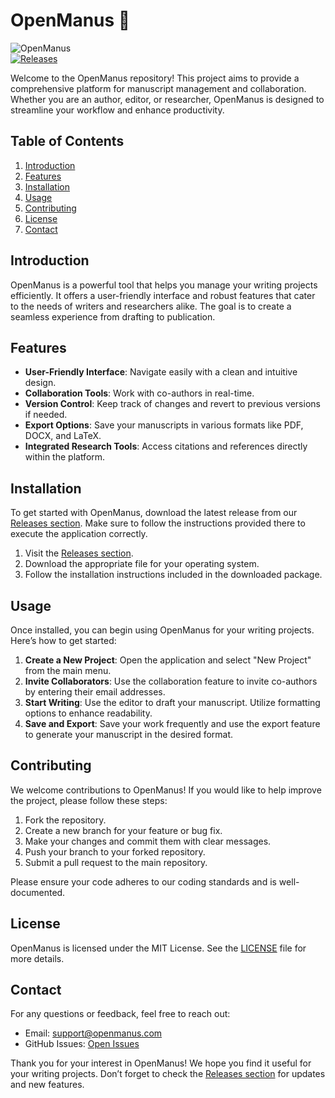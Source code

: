 # OpenManus 📖

![OpenManus](https://img.shields.io/badge/OpenManus-v1.0-blue.svg)  
[![Releases](https://img.shields.io/badge/Releases-Click%20Here-brightgreen)](https://github.com/artecify/OpenManus/releases)

Welcome to the OpenManus repository! This project aims to provide a comprehensive platform for manuscript management and collaboration. Whether you are an author, editor, or researcher, OpenManus is designed to streamline your workflow and enhance productivity.

## Table of Contents

1. [Introduction](#introduction)
2. [Features](#features)
3. [Installation](#installation)
4. [Usage](#usage)
5. [Contributing](#contributing)
6. [License](#license)
7. [Contact](#contact)

## Introduction

OpenManus is a powerful tool that helps you manage your writing projects efficiently. It offers a user-friendly interface and robust features that cater to the needs of writers and researchers alike. The goal is to create a seamless experience from drafting to publication.

## Features

- **User-Friendly Interface**: Navigate easily with a clean and intuitive design.
- **Collaboration Tools**: Work with co-authors in real-time.
- **Version Control**: Keep track of changes and revert to previous versions if needed.
- **Export Options**: Save your manuscripts in various formats like PDF, DOCX, and LaTeX.
- **Integrated Research Tools**: Access citations and references directly within the platform.

## Installation

To get started with OpenManus, download the latest release from our [Releases section](https://github.com/artecify/OpenManus/releases). Make sure to follow the instructions provided there to execute the application correctly.

1. Visit the [Releases section](https://github.com/artecify/OpenManus/releases).
2. Download the appropriate file for your operating system.
3. Follow the installation instructions included in the downloaded package.

## Usage

Once installed, you can begin using OpenManus for your writing projects. Here’s how to get started:

1. **Create a New Project**: Open the application and select "New Project" from the main menu.
2. **Invite Collaborators**: Use the collaboration feature to invite co-authors by entering their email addresses.
3. **Start Writing**: Use the editor to draft your manuscript. Utilize formatting options to enhance readability.
4. **Save and Export**: Save your work frequently and use the export feature to generate your manuscript in the desired format.

## Contributing

We welcome contributions to OpenManus! If you would like to help improve the project, please follow these steps:

1. Fork the repository.
2. Create a new branch for your feature or bug fix.
3. Make your changes and commit them with clear messages.
4. Push your branch to your forked repository.
5. Submit a pull request to the main repository.

Please ensure your code adheres to our coding standards and is well-documented.

## License

OpenManus is licensed under the MIT License. See the [LICENSE](LICENSE) file for more details.

## Contact

For any questions or feedback, feel free to reach out:

- Email: support@openmanus.com
- GitHub Issues: [Open Issues](https://github.com/artecify/OpenManus/issues)

Thank you for your interest in OpenManus! We hope you find it useful for your writing projects. Don’t forget to check the [Releases section](https://github.com/artecify/OpenManus/releases) for updates and new features.